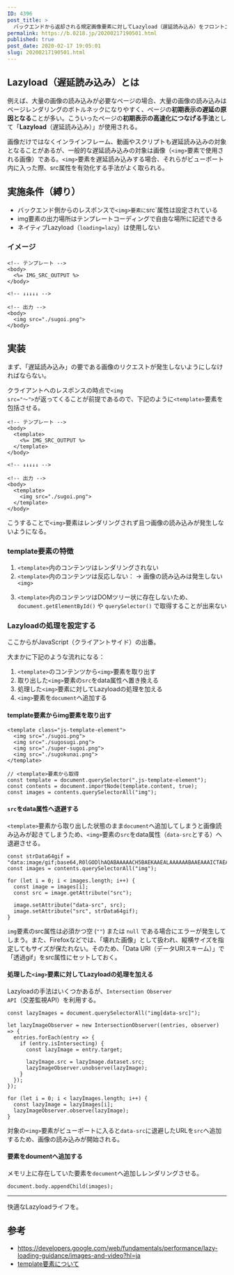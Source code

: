 ```yaml
---
ID: 4396
post_title: >
  バックエンドから返却される規定画像要素に対してLazyload（遅延読み込み）をフロントエンドだけで実現させる
permalink: https://b.0218.jp/20200217190501.html
published: true
post_date: 2020-02-17 19:05:01
slug: 20200217190501.html
---
```

<h2>Lazyload（遅延読み込み）とは</h2>

例えば、大量の画像の読み込みが必要なページの場合、大量の画像の読み込みはページレンダリングのボトルネックになりやすく、ページの<strong>初期表示の遅延の原因となる</strong>ことが多い。こういったページの<strong>初期表示の高速化につなげる手法</strong>として「<strong>Lazyload</strong>（遅延読み込み）」が使用される。

画像だけではなくインラインフレーム、動画やスクリプトも遅延読み込みの対象となることがあるが、一般的な遅延読み込みの対象は画像（<code>&lt;img&gt;</code>要素で使用される画像）である。<code>&lt;img&gt;</code>要素を遅延読み込みする場合、それらがビューポート内に入った際、src属性を有効化する手法がよく取られる。

<h2>実施条件（縛り）</h2>

<ul>
<li>バックエンド側からのレスポンスで<code>&lt;img&gt;要素に</code>src`属性は設定されている</li>
<li>img要素の出力場所はテンプレートコーディングで自由な場所に記述できる</li>
<li>ネイティブLazyload（<code>loading=lazy</code>）は使用しない</li>
</ul>

<h3>イメージ</h3>

<pre><code class="html">&lt;!-- テンプレート --&gt;
&lt;body&gt;
  &lt;%= IMG_SRC_OUTPUT %&gt;
&lt;/body&gt;

&lt;!-- ↓↓↓↓↓ --&gt;

&lt;!-- 出力 --&gt;
&lt;body&gt;
  &lt;img src="./sugoi.png"&gt;
&lt;/body&gt;
</code></pre>

<h2>実装</h2>

まず、「遅延読み込み」の要である画像のリクエストが発生しないようにしなければならない。

クライアントへのレスポンスの時点で<code>&lt;img src="〜"&gt;</code>が返ってくることが前提であるので、下記のように<code>&lt;template&gt;</code>要素を包括させる。

<pre><code class="html">&lt;!-- テンプレート --&gt;
&lt;body&gt;
  &lt;template&gt;
    &lt;%= IMG_SRC_OUTPUT %&gt;
  &lt;/template&gt;
&lt;/body&gt;

&lt;!-- ↓↓↓↓↓ --&gt;

&lt;!-- 出力 --&gt;
&lt;body&gt;
  &lt;template&gt;
    &lt;img src="./sugoi.png"&gt;
  &lt;/template&gt;
&lt;/body&gt;
</code></pre>

こうすることで<code>&lt;img&gt;</code>要素はレンダリングされず且つ画像の読み込みが発生しないようになる。

<h3>template要素の特徴</h3>

<ol>
<li><code>&lt;template&gt;</code>内のコンテンツはレンダリングされない</li>
<li><code>&lt;template&gt;</code>内のコンテンツは反応しない：
→ 画像の読み込みは発生しない <code>&lt;img&gt;</code></p></li>
<li><p><code>&lt;template&gt;</code>内のコンテンツはDOMツリー状に存在しないため、<code>document.getElementById()</code> や <code>querySelector()</code> で取得することが出来ない</p></li>
</ol>

<h3>Lazyloadの処理を設定する</h3>

<p>ここからがJavaScript（クライアントサイド）の出番。

大まかに下記のような流れになる：

<ol>
<li><code>&lt;template&gt;</code>のコンテンツから<code>&lt;img&gt;</code>要素を取り出す</li>
<li>取り出した<code>&lt;img&gt;</code>要素の<code>src</code>をdata属性へ置き換える</li>
<li>処理した<code>&lt;img&gt;</code>要素に対してLazyloadの処理を加える</li>
<li><code>&lt;img&gt;</code>要素を<code>document</code>へ追加する</li>
</ol>

<h4>template要素からimg要素を取り出す</h4>

<pre><code class="html">&lt;template class="js-template-element"&gt;
  &lt;img src="./sugoi.png"&gt;
  &lt;img src="./sugosugi.png"&gt;
  &lt;img src="./super-sugoi.png"&gt;
  &lt;img src="./sugokunai.png"&gt;
&lt;/template&gt;
</code></pre>

<pre><code class="js">// &lt;template&gt;要素から取得
const template = document.querySelector(".js-template-element");
const contents = document.importNode(template.content, true);
const images = contents.querySelectorAll("img");
</code></pre>

<h4><code>src</code>をdata属性へ退避する</h4>

<code>&lt;template&gt;</code>要素から取り出した状態のまま<code>document</code>へ追加してしまうと画像読み込みが起きてしまうため、<code>&lt;img&gt;</code>要素の<code>src</code>をdata属性（<code>data-src</code>とする）へ退避させる。

<pre><code class="js">const strData64gif = "data:image/gif;base64,R0lGODlhAQABAAAAACH5BAEKAAEALAAAAAABAAEAAAICTAEAOw==";
const images = contents.querySelectorAll("img");

for (let i = 0; i &lt; images.length; i++) {
  const image = images[i];
  const src = image.getAttribute("src");

  image.setAttribute("data-src", src);
  image.setAttribute("src", strData64gif);
}
</code></pre>

<code>img</code>要素のsrc属性は必須かつ空 (<code>""</code>) または <code>null</code> である場合にエラーが発生してしまう。また、Firefoxなどでは、「壊れた画像」として扱われ、縦横サイズを指定してもサイズが保たれない。そのため、「Data URI（データURIスキーム）」で「透過gif」をsrc属性にセットしておく。

<h4>処理した<code>&lt;img&gt;</code>要素に対してLazyloadの処理を加える</h4>

Lazyloadの手法はいくつかあるが、<code>Intersection Observer API</code>（交差監視API）を利用する。

<pre><code class="js">const lazyImages = document.querySelectorAll("img[data-src]");

let lazyImageObserver = new IntersectionObserver((entries, observer) =&gt; {
  entries.forEach(entry =&gt; {
    if (entry.isIntersecting) {
      const lazyImage = entry.target;

      lazyImage.src = lazyImage.dataset.src;
      lazyImageObserver.unobserve(lazyImage);
    }
  });
});

for (let i = 0; i &lt; lazyImages.length; i++) {
  const lazyImage = lazyImages[i];
  lazyImageObserver.observe(lazyImage);
}
</code></pre>

対象の<code>&lt;img&gt;</code>要素がビューポートに入ると<code>data-src</code>に退避したURLを<code>src</code>へ追加するため、画像の読み込みが開始される。

<h4><img>要素をdoumentへ追加する</h4>

メモリ上に存在していた要素を<code>document</code>へ追加しレンダリングさせる。

<pre><code class="js">document.body.appendChild(images);
</code></pre>

<hr />

快適なLazyloadライフを。

<h2>参考</h2>

<ul>
<li><a href="https://developers.google.com/web/fundamentals/performance/lazy-loading-guidance/images-and-video?hl=ja">https://developers.google.com/web/fundamentals/performance/lazy-loading-guidance/images-and-video?hl=ja</a></li>
<li><a href="https://b.0218.jp/20200214180922.html">template要素について</a></li>
</ul>